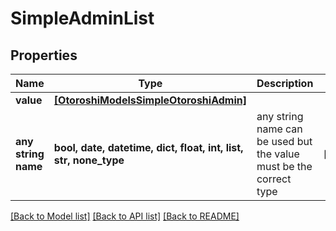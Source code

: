 # SimpleAdminList


## Properties
Name | Type | Description | Notes
------------ | ------------- | ------------- | -------------
**value** | [**[OtoroshiModelsSimpleOtoroshiAdmin]**](OtoroshiModelsSimpleOtoroshiAdmin.md) |  | 
**any string name** | **bool, date, datetime, dict, float, int, list, str, none_type** | any string name can be used but the value must be the correct type | [optional]

[[Back to Model list]](../README.md#documentation-for-models) [[Back to API list]](../README.md#documentation-for-api-endpoints) [[Back to README]](../README.md)


